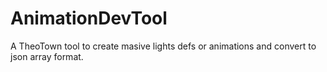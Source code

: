 # AnimationDevTool
A TheoTown tool to create masive lights defs or animations and convert to json array format.
